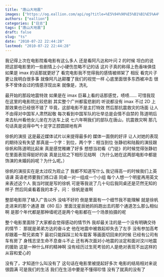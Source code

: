 ```yaml
---
title: "唐山大地震"
images: ["https://og.eallion.com/api/og?title=%E5%94%90%E5%B1%B1%E5%A4%A7%E5%9C%B0%E9%9C%87"]
authors: ["eallion"]
categories: ["日志"]
tags: ["唐山大地震"]
draft: false
slug: "ts"
date: "2010-07-22 22:44:28"
lastmod: "2010-07-22 22:44:28"
---
```


我记得上次在电影院看电影有这么多人
还是看阿凡达和叶问 2 的时候
坦白的说
把这部电影里的一些剧情上小小硬伤忽略不记的话
这片子真的称得上色香味俱佳
如果是 imax 的话那就更好了
看完电影我不觉得我的感情被绑架了
相反
看完片子更让我明白很多事
就像阿凡达颠覆了我们的视觉一样
心底里面很多东西被冲击
很多不曾体会过的情感浮现出来
就像是，洗礼

最开始的那段地震特效
如果是在 imax 巨幕上看的话那感觉，啧啧……
可惜我现在这里的电影院比较悲剧
其实整个广州都蛮悲剧的
听说都没有 imax
不过 2D 上那效果也已经很不错了
毕竟，这部电影不是主打特效
然后那抗震救灾的场面
让人不由得对中国军人肃然起敬
每次看到中国军队的壮举总是会情不自禁的
陈道明后来去杭州看他女儿坐在方达车上说
七六年啊我们的部队在唐山，抗震救灾啊
那几句话真是说得中气十足字正腔圆掷地有声

徐帆的演技
这是最近媒体试片以来提得最多的
媒体一面倒的好评
让人对她的表现的期待没有失望
那真是一个字：到位，两个字：相当到位
张静初和陆毅的演技跟徐帆和陈道明比起来
真是感觉稚嫩了好多
想想当初看《门徒》的时候觉得张静初在里面表现得挺好的诶
真是比较之下相形见绌啊
（为什么她在这两部电影中都是饰演的未婚妈妈呢？为什么呢。）

徐帆的演技实在是太过叹为观止了
我都不知道写什么
我记得高一的时候我们上英语课
英语老师要我们练口语
同桌一对一组成一个小组
每个人想一个明星再用英文来表述这个人
我当时就是写的徐帆
可是等我说了几十句后我同桌还是茫然无知的样子
然后同桌看着我的本子，问：
徐帆是谁啊

整部电影除了植入广告以外
没啥不好的
倒是里面有一个细节我不能理解
就是徐帆走进来的那个通道
跟《80 后》里面沈星辰她妈妈跑出去的那个通道怎么那么相似啊
是那个年代都是那种墙呢还是两个电影都在一个场景拍摄的呢

整个电影里面除了大家都会觉得感动的情节外
我却最关注的是一个没有明确交待的情节：
那就是弟弟方达的奋斗史
他在地震中被救起却失去了左手
没有参加高考却跟着一帮兄弟南下
最初只能踩踩三轮车载客
等画面切回来的时候
已经有公司有车有房了
身残志坚生命不息奋斗不止
还有再次面对小地震的淡定和面对汶川地震的援助
这是一种什么样的精神啊
没有经历过生死考验的人是绝对表现不出这样的从容和爱心的

没有了，才知道什么叫没有了
这句话在电影里被提起好多次
电影的结局相对来说很圆满
可是我们的生活
我们在生活中要是不懂得珍惜
没有了就真的没有了

